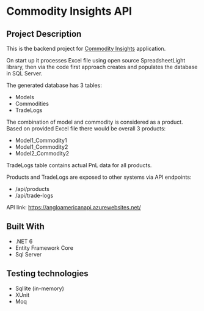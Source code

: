 # Commodity Insights API

## Project Description

This is the backend project for [Commodity Insights](https://commodity-insights.azurewebsites.net/) application.

On start up it processes Excel file using open source SpreadsheetLight library, then via the code first approach creates and populates the database in SQL Server.

The generated database has 3 tables:

- Models
- Commodities
- TradeLogs

The combination of model and commodity is considered as a product. Based on provided Excel file there would be overall 3 products:

- Model1_Commodity1
- Model1_Commodity2
- Model2_Commodity2

TradeLogs table contains actual PnL data for all products.

Products and TradeLogs are exposed to other systems via API endpoints:

- /api/products
- /api/trade-logs

API link: https://angloamericanapi.azurewebsites.net/

## Built With

- .NET 6
- Entity Framework Core
- Sql Server

## Testing technologies

- Sqllite (in-memory)
- XUnit
- Moq

